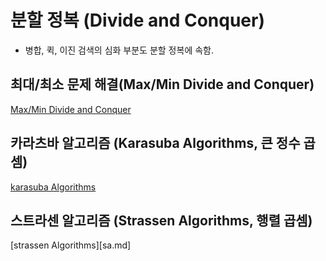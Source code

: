 # 분할 정복 (Divide and Conquer)

* 병합, 퀵, 이진 검색의 심화 부분도 분할 정복에 속함.

## 최대/최소 문제 해결(Max/Min Divide and Conquer)
[Max/Min Divide and Conquer](mmdac.md)

## 카라츠바 알고리즘 (Karasuba Algorithms, 큰 정수 곱셈)
[karasuba Algorithms](ka.md)

## 스트라센 알고리즘 (Strassen Algorithms, 행렬 곱셈)
[strassen Algorithms][sa.md]